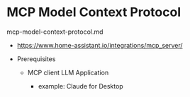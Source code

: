 # MCP Model Context Protocol

mcp-model-context-protocol.md

*   https://www.home-assistant.io/integrations/mcp_server/

*   Prerequisites

    *   MCP client LLM Application
    
        *   example: Claude for Desktop
    